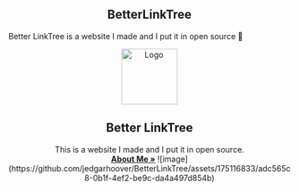 <h2 align="center">BetterLinkTree</h2>
Better LinkTree is a website I made and I put it in open source 🗿
<p align="center">
  <a href="https://github.com/jedgarhoover/BetterLinkTree">
    <img src="https://github.com/jedgarhoover/BetterLinkTree/assets/175116833/9d9cbf77-94fc-462c-8754-bee7b315e18e" alt="Logo" width="100" height="100">
  </a>
</p>

<h2 align="center">Better LinkTree</h2>

<p align="center">
  This is a website I made and I put it in open source.
  <br />
  <a href="https://github.com/jedgarhoover/jedgarhoover/blob/main/README.md"><strong>About Me »</strong></a>
  ![image](https://github.com/jedgarhoover/BetterLinkTree/assets/175116833/adc565c8-0b1f-4ef2-be9c-da4a497d854b)

</p>

